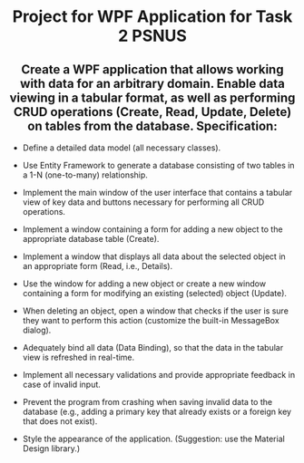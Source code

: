 <h1 align="center"><strong>Project for WPF Application for Task 2 PSNUS</strong></h1>
<h2 align="center">Create a WPF application that allows working with data for an arbitrary domain. Enable data viewing in a tabular format, as well as performing CRUD operations (Create, Read, Update, Delete) on tables from the database. Specification:</h2>

- Define a detailed data model (all necessary classes).

- Use Entity Framework to generate a database consisting of two tables in a 1-N (one-to-many) relationship.

- Implement the main window of the user interface that contains a tabular view of key data and buttons necessary for performing all CRUD operations.

- Implement a window containing a form for adding a new object to the appropriate database table (Create).

- Implement a window that displays all data about the selected object in an appropriate form (Read, i.e., Details).

- Use the window for adding a new object or create a new window containing a form for modifying an existing (selected) object (Update).

- When deleting an object, open a window that checks if the user is sure they want to perform this action (customize the built-in MessageBox dialog).

- Adequately bind all data (Data Binding), so that the data in the tabular view is refreshed in real-time.

- Implement all necessary validations and provide appropriate feedback in case of invalid input.

- Prevent the program from crashing when saving invalid data to the database (e.g., adding a primary key that already exists or a foreign key that does not exist).

- Style the appearance of the application. (Suggestion: use the Material Design library.)

